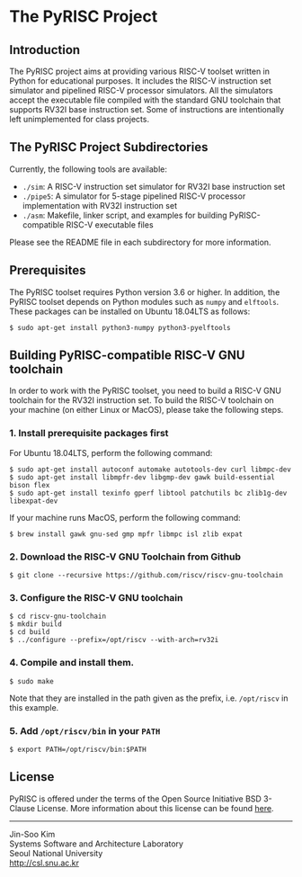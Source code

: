 # The PyRISC Project

## Introduction

The PyRISC project aims at providing various RISC-V toolset written in Python for educational purposes. It includes the RISC-V instruction set simulator and pipelined RISC-V processor simulators. All the simulators accept the executable file compiled with the standard GNU toolchain that supports RV32I base instruction set. Some of instructions are intentionally left unimplemented for class projects.

## The PyRISC Project Subdirectories

Currently, the following tools are available:

* `./sim`: A RISC-V instruction set simulator for RV32I base instruction set
* `./pipe5`: A simulator for 5-stage pipelined RISC-V processor implementation with RV32I instruction set
* `./asm`: Makefile, linker script, and examples for building PyRISC-compatible RISC-V executable files

Please see the README file in each subdirectory for more information.


## Prerequisites

The PyRISC toolset requires Python version 3.6 or higher. In addition, the PyRISC toolset depends on Python modules such as `numpy` and `elftools`. These packages can be installed on Ubuntu 18.04LTS as follows:

```
$ sudo apt-get install python3-numpy python3-pyelftools
```

## Building PyRISC-compatible RISC-V GNU toolchain

In order to work with the PyRISC toolset, you need to build a RISC-V GNU toolchain for the RV32I instruction set. To build the RISC-V toolchain on your machine (on either Linux or MacOS), please take the following steps.

### 1. Install prerequisite packages first

For Ubuntu 18.04LTS, perform the following command:
```
$ sudo apt-get install autoconf automake autotools-dev curl libmpc-dev
$ sudo apt-get install libmpfr-dev libgmp-dev gawk build-essential bison flex
$ sudo apt-get install texinfo gperf libtool patchutils bc zlib1g-dev libexpat-dev
```

If your machine runs MacOS, perform the following command:
```
$ brew install gawk gnu-sed gmp mpfr libmpc isl zlib expat
```

### 2. Download the RISC-V GNU Toolchain from Github

```
$ git clone --recursive https://github.com/riscv/riscv-gnu-toolchain
```

### 3. Configure the RISC-V GNU toolchain

```
$ cd riscv-gnu-toolchain
$ mkdir build
$ cd build
$ ../configure --prefix=/opt/riscv --with-arch=rv32i
```

### 4. Compile and install them.


```
$ sudo make
```
Note that they are installed in the path given as the prefix, i.e. `/opt/riscv` in this example.

### 5. Add `/opt/riscv/bin` in your `PATH`

```
$ export PATH=/opt/riscv/bin:$PATH
```

## License

PyRISC is offered under the terms of the Open Source Initiative BSD 3-Clause License. More information about this license can be found [here](http://opensource.org/licenses/BSD-3-Clause).


---

Jin-Soo Kim<br>
Systems Software and Architecture Laboratory<br>
Seoul National University<br>
http://csl.snu.ac.kr<br>
